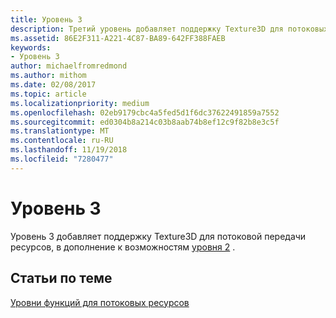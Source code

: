 ```yaml
---
title: Уровень 3
description: Третий уровень добавляет поддержку Texture3D для потоковых ресурсов в дополнение к возможностям уровня 2.
ms.assetid: 86E2F311-A221-4C87-BA89-642FF388FAEB
keywords:
- Уровень 3
author: michaelfromredmond
ms.author: mithom
ms.date: 02/08/2017
ms.topic: article
ms.localizationpriority: medium
ms.openlocfilehash: 02eb9179cbc4a5fed5d1f6dc37622491859a7552
ms.sourcegitcommit: ed0304b8a214c03b8aab74b8ef12c9f82b8e3c5f
ms.translationtype: MT
ms.contentlocale: ru-RU
ms.lasthandoff: 11/19/2018
ms.locfileid: "7280477"
---
```

# <a name="tier-3"></a>Уровень 3


Уровень 3 добавляет поддержку Texture3D для потоковой передачи ресурсов, в дополнение к возможностям [уровня 2](tier-2.md) .

## <a name="span-idrelated-topicsspanrelated-topics"></a><span id="related-topics"></span>Статьи по теме


[Уровни функций для потоковых ресурсов](streaming-resources-features-tiers.md)

 

 




